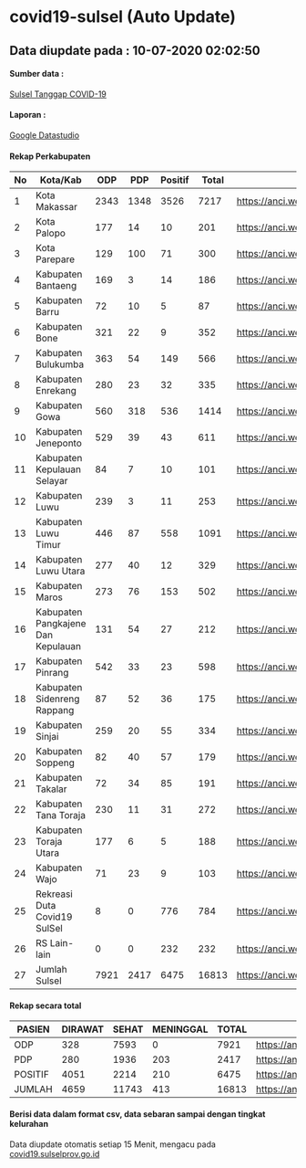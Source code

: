 
# covid19-sulsel (Auto Update)

## Data diupdate pada : 10-07-2020 02:02:50

#### Sumber data :
[Sulsel Tanggap COVID-19](https://covid19.sulselprov.go.id)

#### Laporan :
[Google Datastudio](https://datastudio.google.com/s/jythWGc1j4w)

#### Rekap Perkabupaten 
|No|Kota/Kab|ODP|PDP|Positif|Total|Link|
| --- | --- | --- | --- | --- | --- | --- |
|1|Kota Makassar|2343|1348|3526|7217|https://anci.web.id/cor/kota_makassar|
|2|Kota Palopo|177|14|10|201|https://anci.web.id/cor/kota_palopo|
|3|Kota Parepare|129|100|71|300|https://anci.web.id/cor/kota_parepare|
|4|Kabupaten Bantaeng|169|3|14|186|https://anci.web.id/cor/kabupaten_bantaeng|
|5|Kabupaten Barru|72|10|5|87|https://anci.web.id/cor/kabupaten_barru|
|6|Kabupaten Bone|321|22|9|352|https://anci.web.id/cor/kabupaten_bone|
|7|Kabupaten Bulukumba|363|54|149|566|https://anci.web.id/cor/kabupaten_bulukumba|
|8|Kabupaten Enrekang|280|23|32|335|https://anci.web.id/cor/kabupaten_enrekang|
|9|Kabupaten Gowa|560|318|536|1414|https://anci.web.id/cor/kabupaten_gowa|
|10|Kabupaten Jeneponto|529|39|43|611|https://anci.web.id/cor/kabupaten_jeneponto|
|11|Kabupaten Kepulauan Selayar|84|7|10|101|https://anci.web.id/cor/kabupaten_kepulauan_selayar|
|12|Kabupaten Luwu|239|3|11|253|https://anci.web.id/cor/kabupaten_luwu|
|13|Kabupaten Luwu Timur|446|87|558|1091|https://anci.web.id/cor/kabupaten_luwu_timur|
|14|Kabupaten Luwu Utara|277|40|12|329|https://anci.web.id/cor/kabupaten_luwu_utara|
|15|Kabupaten Maros|273|76|153|502|https://anci.web.id/cor/kabupaten_maros|
|16|Kabupaten Pangkajene Dan Kepulauan|131|54|27|212|https://anci.web.id/cor/kabupaten_pangkajene_dan_kepulauan|
|17|Kabupaten Pinrang|542|33|23|598|https://anci.web.id/cor/kabupaten_pinrang|
|18|Kabupaten Sidenreng Rappang|87|52|36|175|https://anci.web.id/cor/kabupaten_sidenreng_rappang|
|19|Kabupaten Sinjai|259|20|55|334|https://anci.web.id/cor/kabupaten_sinjai|
|20|Kabupaten Soppeng|82|40|57|179|https://anci.web.id/cor/kabupaten_soppeng|
|21|Kabupaten Takalar|72|34|85|191|https://anci.web.id/cor/kabupaten_takalar|
|22|Kabupaten Tana Toraja|230|11|31|272|https://anci.web.id/cor/kabupaten_tana_toraja|
|23|Kabupaten Toraja Utara|177|6|5|188|https://anci.web.id/cor/kabupaten_toraja_utara|
|24|Kabupaten Wajo|71|23|9|103|https://anci.web.id/cor/kabupaten_wajo|
|25|Rekreasi Duta Covid19 SulSel|8|0|776|784|https://anci.web.id/cor/rekreasi_duta_covid19_sulsel|
|26|RS Lain-lain|0|0|232|232|https://anci.web.id/cor/rs_lain-lain|
|27|Jumlah Sulsel|7921|2417|6475|16813|https://anci.web.id/cor/jumlah_sulsel|

#### Rekap secara total

| PASIEN | DIRAWAT | SEHAT | MENINGGAL | TOTAL | LINK |
| ---- | -------- | ---- | ---- |  ---- | ---- |
| ODP | 328 | 7593 | 0 | 7921 | https://anci.web.id/cor/odp_detail.html |
| PDP | 280 | 1936 | 203 | 2417 | https://anci.web.id/cor/pdp_detail.html |
| POSITIF | 4051 | 2214 | 210 | 6475 | https://anci.web.id/cor/positif_detail.html |
| JUMLAH | 4659 | 11743 | 413 | 16813 | https://anci.web.id/cor/jumlah_sulsel/ |

 
#### Berisi data dalam format csv, data sebaran sampai dengan tingkat kelurahan

Data diupdate otomatis setiap 15 Menit, mengacu pada [covid19.sulselprov.go.id](https://covid19.sulselprov.go.id)

